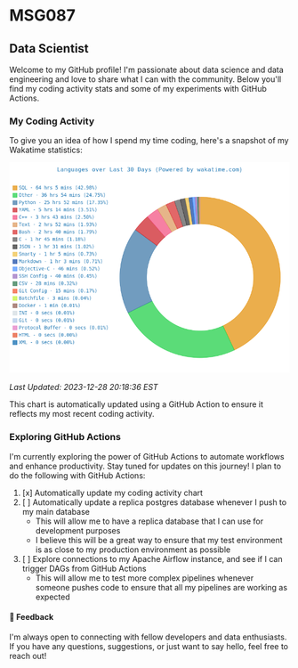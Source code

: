 # MSG087

## Data Scientist

Welcome to my GitHub profile! I'm passionate about data science and data engineering and love to share what I can with the community. 
Below you'll find my coding activity stats and some of my experiments with GitHub Actions.

### My Coding Activity

To give you an idea of how I spend my time coding, here's a snapshot of my Wakatime statistics:

![Coding Activity](img/waka_time.png)


_Last Updated: 2023-12-28 20:18:36 EST_


This chart is automatically updated using a GitHub Action to ensure it reflects my most recent coding activity.




### Exploring GitHub Actions

I'm currently exploring the power of GitHub Actions to automate workflows and enhance productivity. Stay tuned for updates on this journey!
I plan to do the following with GitHub Actions:
1. [x] Automatically update my coding activity chart
2. [ ] Automatically update a replica postgres database whenever I push to my main database
    - This will allow me to have a replica database that I can use for development purposes
    - I believe this will be a great way to ensure that my test environment is as close to my production environment as possible
3. [ ] Explore connections to my Apache Airflow instance, and see if I can trigger DAGs from GitHub Actions
    - This will allow me to test more complex pipelines whenever someone pushes code to ensure that all my pipelines are working as expected



#### 💬 Feedback

I'm always open to connecting with fellow developers and data enthusiasts. If you have any questions, suggestions, or just want to say hello, feel free to reach out!


